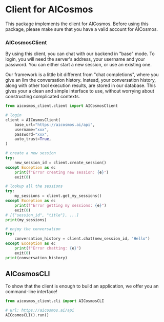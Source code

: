 # Client for AICosmos

This package implements the client for AICosmos. Before using this package, please make sure that you have a valid account for AICosmos. 

### AICosmosClient
By using this client, you can chat with our backend in "base" mode. To login, you will need the server's address, your username and your password. You can either start a new session, or use an existing one.

Our framework is a little bit different from "chat completions", where you give an llm the conversation history. Instead, your conversation history, along with other tool execution results, are stored in our database. This gives your a clean and simple interface to use, without worrying about constructing complicated contexts.

```Python
from aicosmos_client.client import AICosmosClient 

# login
client = AICosmosClient(
    base_url="https://aicosmos.ai/api",
    username="xxx",
    password="xxx",
    auto_trust=True,
)

# create a new session
try:
    new_session_id = client.create_session()
except Exception as e:
    print(f"Error creating new session: {e}")
    exit(0)

# lookup all the sessions
try:
    my_sessions = client.get_my_sessions()
except Exception as e:
    print(f"Error getting my sessions: {e}")
    exit(0)
# [{"session_id", "title"}, ...]
print(my_sessions)

# enjoy the conversation
try:
    conversation_history = client.chat(new_session_id, "Hello")
except Exception as e:
    print(f"Error chatting: {e}")
    exit(0)
print(conversation_history)
```

## AICosmosCLI
To show that the client is enough to build an application, we offer you an command-line interface!

```Python
from aicosmos_client.cli import AICosmosCLI

# url: https://aicosmos.ai/api
AICosmosCLI().run()
```
